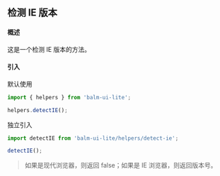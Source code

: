 ## 检测 IE 版本

#### 概述

这是一个检测 IE 版本的方法。

#### 引入

默认使用

```js
import { helpers } from 'balm-ui-lite';

helpers.detectIE();
```

独立引入

```js
import detectIE from 'balm-ui-lite/helpers/detect-ie';

detectIE();
```

> 如果是现代浏览器，则返回 false；如果是 IE 浏览器，则返回版本号。
